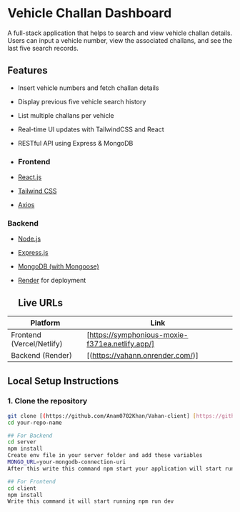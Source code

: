 # Vehicle Challan Dashboard

A full-stack application that helps to search and view vehicle challan details. Users can input a vehicle number, view the associated challans, and see the last five search records.

##  Features

-  Insert vehicle numbers and fetch challan details
-  Display previous five vehicle search history
-  List multiple challans per vehicle
-  Real-time UI updates with TailwindCSS and React
-  RESTful API using Express & MongoDB

-  ###  Frontend
- [React.js](https://reactjs.org/)
- [Tailwind CSS](https://tailwindcss.com/)
- [Axios](https://axios-http.com/)

###  Backend
- [Node.js](https://nodejs.org/)
- [Express.js](https://expressjs.com/)
- [MongoDB (with Mongoose)](https://mongoosejs.com/)
- [Render](https://render.com/) for deployment

  ##  Live URLs

| Platform   | Link |
|------------|------|
|  Frontend (Vercel/Netlify) | [https://symphonious-moxie-f371ea.netlify.app/] |
|  Backend (Render)  | [(https://vahann.onrender.com/)] |

## Local Setup Instructions

### 1. Clone the repository

```bash
git clone [(https://github.com/Anam0702Khan/Vahan-client] [https://github.com/Anam0702Khan/Vahan-server]
cd your-repo-name

## For Backend
cd server
npm install
Create env file in your server folder and add these variables
MONGO_URL=your-mongodb-connection-uri
After this write this command npm start your application will start running

## For Frontend
cd client
npm install
Write this command it will start running npm run dev
